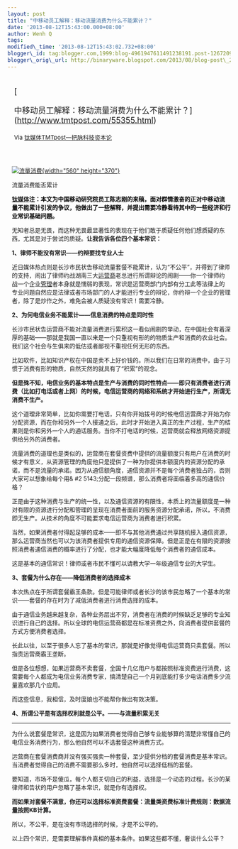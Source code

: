 ```yaml
--- 
layout: post 
title: "中移动员工解释：移动流量消费为什么不能累计？"
date: '2013-08-12T15:43:00.000+08:00' 
author: Wenh Q
tags:
modified\_time: '2013-08-12T15:43:02.732+08:00' 
blogger\_id: tag:blogger.com,1999:blog-4961947611491238191.post-1267209607031426251
blogger\_orig\_url: http://binaryware.blogspot.com/2013/08/blog-post\_2268.html
---
```

<div style="margin: 10px; padding: 5px;">

<div style="font-size: 18px;">

[

中移动员工解释：移动流量消费为什么不能累计？](http://www.tmtpost.com/55355.html)

</div>

<div style="font-size: 13px;">

Via [钛媒体TMTpost—把脉科技资本论](http://www.tmtpost.com/)

</div>

</div>

<div style="font-size: 13px; padding: 15px 0 10px 10px;">



<div style="width: 570px;">

[![流量消费](http://www.tmtpost.com/wp-content/uploads/2013/08/137623521181-560x370.png "流量消费"){width="560"
height="370"}](http://www.tmtpost.com/wp-content/uploads/2013/08/137623521181.png)

流量消费能否累计

</div>

**<span style="color: black;"><span
style="color: blue;">[钛媒体](http://www.tmtpost.com/ "钛媒体")</span>注：本文为中国移动研究院员工陈志刚的来稿，面对群情激奋的正对中移动流量不能累计引发的争议，他做出了一些解释，并提出需要冷静看待其中的一些经济和行业常识基础问题。 </span>**



无知者总是无畏，而这种无畏最显著性的表现在于他们敢于质疑任何他们想质疑的东西，尤其是对于尝试的质疑。**让我告诉各位四个基本常识：**

**1、律师不能没有常识——约辩要找专业人士**

近日媒体热点则是长沙市民状告移动流量套餐不能累计，认为“不公平”，并得到了律师的支持，闹出了律师约战湖南三大[运营商](http://www.tmtpost.com/tag/%E8%BF%90%E8%90%A5%E5%95%86 "查看 运营商 中的全部文章")老总进行所谓辩论的闹剧——你一个律师约战一个企业[管理](http://www.tmtpost.com/tag/%E7%AE%A1%E7%90%86 "查看 管理 中的全部文&#3   1456;")者本身就是懦弱的表现，常识是运营商部门内部有分工此等法律上的专业问题自然应是法律或者市场部门的人才能进行专业的辩论，你约辩一个企业的管理者，除了是炒作之外，难免会被人质疑没有常识！需要冷静。



**2、为何电信业务不能累计——信息消费的特点是同时性**

长沙市民状告运营商不能对流量消费进行累积这一看似闹剧的举动，在中国社会有着深厚的基础——那就是我国一直以来是一个只重视有形的的物质生产和消费的农业社会。我们这个社会与生俱来的低估或者鄙视不重视任何无形的东西。

比如软件，比如知识产权在中国是卖不上好价钱的。所以我们在日常的消费中，由于习惯于消费有形的物质，自然天然的就具有了“积累”的观念。

**但是殊不知，电信业务的基本特点是生产与消费的同时性特点——即只有消费者进行消费（比如打电话或者上网）的时候，电信运营商的网络和系统才开始进行生产，所谓无消费不生产。**

这个道理非常简单，比如你需要打电话，只有你开始拨号的时候电信运营商才开始为你分配资源，而在你和另外一个人接通之后，此时才开始进入真正的生产过程，生产的结果则是你和另外一个人的通话服务。当你不打电话的时候，运营商就会释放网络资源提供给另外的消费者。

流量消费的道理也是类似的，运营商在套餐资费中提供的流量额度只有用户在消费的时候才有意义，从资源管理的角度他只是提供了一种为你提供本额度内的资源分配的承诺，而不是流量的承诺。因为从通信额角度，通信资源并不是每个消费者独占的，否则大家可以想象给每个用&
#2
5143;分配一段频谱，那么消费者将面临着多高的通信价格？

正是由于这种消费与生产的统一性，以及通信资源的有限性，本质上的流量额度是一种对有限的资源进行分配和管理的呈现在消费者面前的服务资源分配承诺，所以，不消费即无生产。从技术的角度不可能要求电信运营商为消费者进行积累。

当然，如果消费者付得起足够的成本——即不与其他消费通过共享随机接入通信资源，那么运营商当然也可以为该消费者提供专用的通信资源保障。但是正是在有限的资源按照消费者通信消费的概率进行了分配，也才能大幅度降低每个消费者的通信成本。

这是基本的通信常识！律师或者市民不懂可以请教大学一年级通信专业的大学生。



**3、套餐为什么存在——降低消费者的选择成本**

本次热点在于所谓套餐霸王条款。但是可能律师或者长沙的该市民忽略了一个基本的常识——套餐的存在时为了减低消费者进行消费选择的成本。

由于通信业务越来越复杂，各种业务层出不穷，消费者在消费的时候缺乏足够的专业知识进行自己的选择。所以全球的电信运营商都是在标准资费之外，向消费者提供套餐的方式方便消费者选择。

长此以往，以至于很多人忘了基本的常识，那就是好像觉得电信运营商只卖套餐。所以指责运营商霸王垄断。

但是各位想想，如果运营商不卖套餐，全国十几亿用户与都按照标准资费进行消费，这需要每个人都成为电信业务消费专家，搞清楚自己一个月到底能打多少电话消费多少流量喜欢那几个应用。

而这些信息，我相信，及时度娘也不能帮你做出有效决策。



**4、所谓公平是有选择权利就是公平。——与流量积累无关**

****

为什么说套餐是常识，这是因为如果消费者觉得自己够专业能够算的清楚非常懂自己的电信业务消费行为，那么他自然可以不选套餐这种消费方式。

运营商在套餐消费商并没有强买强卖一种套餐，至少提供分档的套餐消费是基本常识。当消费者觉得自己的消费不需要那么多时，他自然可以选择低档的套餐。

要知道，市场不是傻瓜，每个人都关切自己的利益，选择是一个动态的过程。长沙的某律师和告状的用户忽略了基本常识，就是你有选择权。

**而如果对套餐不满意，你还可以选择标准资费套餐：流量类资费标准计费规则：数据流量按照KB计算。**

所以，不公平，是在没有市场选择的时候，才是不公平的。

以上四个常识，是需要理解事件真相的基本条件。如果这些都不懂，奢谈什么公平？

</div>
